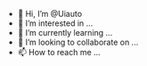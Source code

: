- 👋 Hi, I’m @Uiauto
- 👀 I’m interested in ...
- 🌱 I’m currently learning ...
- 💞️ I’m looking to collaborate on ...
- 📫 How to reach me ...

<!---
Uiauto/Uiauto is a ✨ special ✨ repository because its `README.md` (this file) appears on your GitHub profile.
You can click the Preview link to take a look at your changes.
--->
